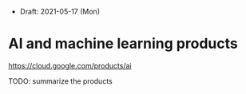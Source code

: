 * Draft: 2021-05-17 (Mon)

# AI and machine learning products

https://cloud.google.com/products/ai

TODO: summarize the products
